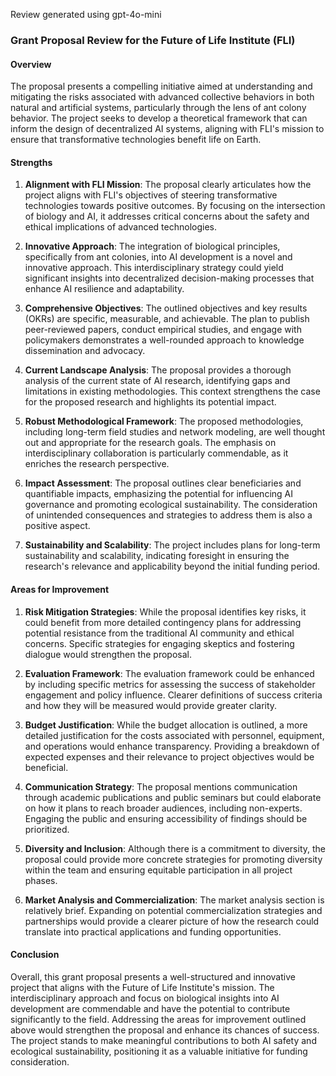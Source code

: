 Review generated using gpt-4o-mini

### Grant Proposal Review for the Future of Life Institute (FLI)

#### Overview
The proposal presents a compelling initiative aimed at understanding and mitigating the risks associated with advanced collective behaviors in both natural and artificial systems, particularly through the lens of ant colony behavior. The project seeks to develop a theoretical framework that can inform the design of decentralized AI systems, aligning with FLI's mission to ensure that transformative technologies benefit life on Earth.

#### Strengths

1. **Alignment with FLI Mission**: The proposal clearly articulates how the project aligns with FLI's objectives of steering transformative technologies towards positive outcomes. By focusing on the intersection of biology and AI, it addresses critical concerns about the safety and ethical implications of advanced technologies.

2. **Innovative Approach**: The integration of biological principles, specifically from ant colonies, into AI development is a novel and innovative approach. This interdisciplinary strategy could yield significant insights into decentralized decision-making processes that enhance AI resilience and adaptability.

3. **Comprehensive Objectives**: The outlined objectives and key results (OKRs) are specific, measurable, and achievable. The plan to publish peer-reviewed papers, conduct empirical studies, and engage with policymakers demonstrates a well-rounded approach to knowledge dissemination and advocacy.

4. **Current Landscape Analysis**: The proposal provides a thorough analysis of the current state of AI research, identifying gaps and limitations in existing methodologies. This context strengthens the case for the proposed research and highlights its potential impact.

5. **Robust Methodological Framework**: The proposed methodologies, including long-term field studies and network modeling, are well thought out and appropriate for the research goals. The emphasis on interdisciplinary collaboration is particularly commendable, as it enriches the research perspective.

6. **Impact Assessment**: The proposal outlines clear beneficiaries and quantifiable impacts, emphasizing the potential for influencing AI governance and promoting ecological sustainability. The consideration of unintended consequences and strategies to address them is also a positive aspect.

7. **Sustainability and Scalability**: The project includes plans for long-term sustainability and scalability, indicating foresight in ensuring the research's relevance and applicability beyond the initial funding period.

#### Areas for Improvement

1. **Risk Mitigation Strategies**: While the proposal identifies key risks, it could benefit from more detailed contingency plans for addressing potential resistance from the traditional AI community and ethical concerns. Specific strategies for engaging skeptics and fostering dialogue would strengthen the proposal.

2. **Evaluation Framework**: The evaluation framework could be enhanced by including specific metrics for assessing the success of stakeholder engagement and policy influence. Clearer definitions of success criteria and how they will be measured would provide greater clarity.

3. **Budget Justification**: While the budget allocation is outlined, a more detailed justification for the costs associated with personnel, equipment, and operations would enhance transparency. Providing a breakdown of expected expenses and their relevance to project objectives would be beneficial.

4. **Communication Strategy**: The proposal mentions communication through academic publications and public seminars but could elaborate on how it plans to reach broader audiences, including non-experts. Engaging the public and ensuring accessibility of findings should be prioritized.

5. **Diversity and Inclusion**: Although there is a commitment to diversity, the proposal could provide more concrete strategies for promoting diversity within the team and ensuring equitable participation in all project phases.

6. **Market Analysis and Commercialization**: The market analysis section is relatively brief. Expanding on potential commercialization strategies and partnerships would provide a clearer picture of how the research could translate into practical applications and funding opportunities.

#### Conclusion
Overall, this grant proposal presents a well-structured and innovative project that aligns with the Future of Life Institute's mission. The interdisciplinary approach and focus on biological insights into AI development are commendable and have the potential to contribute significantly to the field. Addressing the areas for improvement outlined above would strengthen the proposal and enhance its chances of success. The project stands to make meaningful contributions to both AI safety and ecological sustainability, positioning it as a valuable initiative for funding consideration.